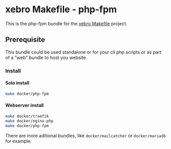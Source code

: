 xebro Makefile - php-fpm
======

This is the php-fpm bundle for the [xebro Makefile](https://github.com/xebro-gmbh/make-core) project.

## Prerequisite
This bundle could be used standalone or for your cli php scripts or as part of a "web" bundle to host you website.

### Install

#### Solo install
```bash
make docker/php-fpm
```

#### Webserver install

```bash
make docker/traefik
make docker/nginx-php
make docker/php-fpm
```

There are more aditional bundles, like `docker/mailcatcher` or `docker/mariadb` for example.